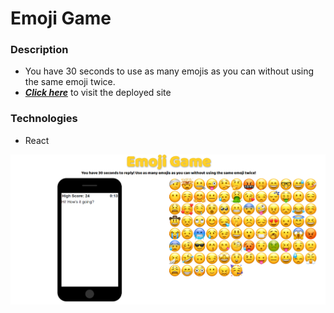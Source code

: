 # Emoji Game

### Description

- You have 30 seconds to use as many emojis as you can without using the same emoji twice.
- _**[Click here](https://xtrachase.github.io/clicky-game/)**_ to visit the deployed site

### Technologies

- React

![preview](./images/preview.png)
